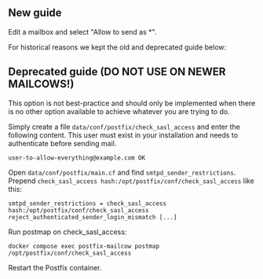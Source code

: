 ## New guide

Edit a mailbox and select "Allow to send as *".

For historical reasons we kept the old and deprecated guide below:

## Deprecated guide (DO NOT USE ON NEWER MAILCOWS!)

This option is not best-practice and should only be implemented when there is no other option available to achieve whatever you are trying to do.

Simply create a file `data/conf/postfix/check_sasl_access` and enter the following content. This user must exist in your installation and needs to authenticate before sending mail.
```
user-to-allow-everything@example.com OK
```

Open `data/conf/postfix/main.cf` and find `smtpd_sender_restrictions`. Prepend `check_sasl_access hash:/opt/postfix/conf/check_sasl_access` like this:
```
smtpd_sender_restrictions = check_sasl_access hash:/opt/postfix/conf/check_sasl_access reject_authenticated_sender_login_mismatch [...]
```

Run postmap on check_sasl_access:

```
docker compose exec postfix-mailcow postmap /opt/postfix/conf/check_sasl_access
```

Restart the Postfix container.